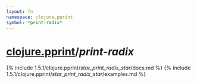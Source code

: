 ```yaml
---
layout: fn
namespace: clojure.pprint
symbol: *print-radix*
---
```


# [clojure.pprint](../)/*print-radix*

{% include 1.5.1/clojure.pprint/_star_print_radix_star_/docs.md %}
{% include 1.5.1/clojure.pprint/_star_print_radix_star_/examples.md %}

